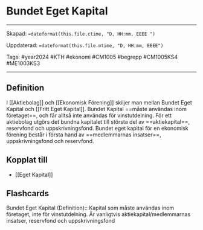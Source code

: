# Bundet Eget Kapital

---
Skapad: `=dateformat(this.file.ctime, "D, HH:mm, EEEE ")`

Uppdaterad: `=dateformat(this.file.mtime, "D, HH:mm, EEEE")`

Tags: #year2024 #KTH #ekonomi #CM1005 #begrepp #CM1005KS4 #ME1003KS3

---

## Definition

I [[Aktiebolag]] och [[Ekonomisk Förening]] skiljer man mellan Bundet Eget Kapital och [[Fritt Eget Kapital]]. Bundet Kapital ==måste användas inom företaget==, och får alltså inte användas för vinstutdelning. För ett aktiebolag utgörs det bundna kapitalet till största del av ==aktiekapital==, reservfond och uppskrivningsfond. Bundet eget kapital för en ekonomisk förening består i första hand av ==medlemmarnas insatser==, uppskrivningsfond och reservfond.

## Kopplat till

- [[Eget Kapital]]

## Flashcards

Bundet Eget Kapital (Definition):: Kapital som måste användas inom företaget, inte för vinstutdelning. Är vanligtvis aktiekapital/medlemmarnas insatser, reservfond och uppskrivningsfond
<!--SR:!2024-03-07,21,250!2024-03-02,4,270-->

